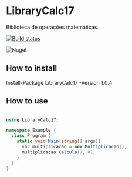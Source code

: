 # LibraryCalc17
Biblioteca de operações matemáticas.

[![Build status](https://ci.appveyor.com/api/projects/status/ar1isawbt4yx6n1q/branch/master?svg=true)](https://ci.appveyor.com/project/nallonp/librarycalc17-l7698/branch/master)

![Nuget](https://img.shields.io/nuget/dt/LibraryCalc17.svg)

##  How to install
Install-Package LibraryCalc17 -Version 1.0.4

##  How to use

```cs

using LibraryCalc17;

namespace Example {
  class Program {
    static void Main(string[] args){
      var multiplicacao = new Multiplicacao();
      multiplicacao.Calcula(7, 8);
    }
  }
}
```
